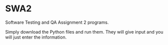 # SWA2
Software Testing and QA Assignment 2 programs.

Simply download the Python files and run them. They will give input and you will just enter the information.
